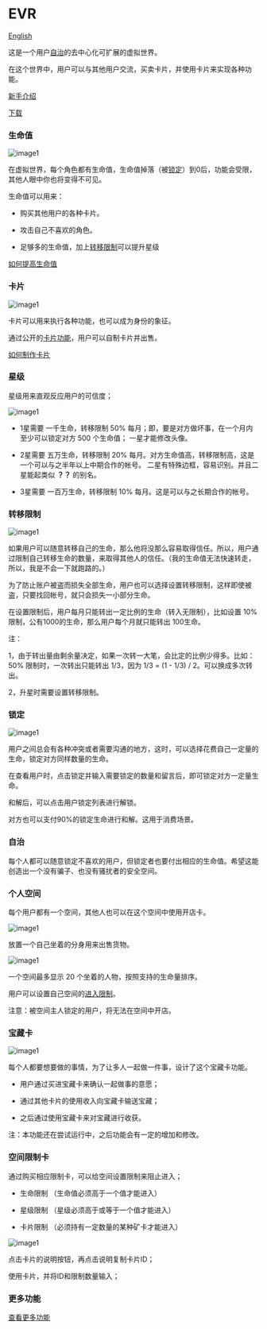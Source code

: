 # EVR

[English](README.md)

这是一个用户[自治](#自治)的去中心化可扩展的虚拟世界。

在这个世界中，用户可以与其他用户交流，买卖卡片，并使用卡片来实现各种功能。

[新手介绍](intro-cn.md)

[下载](download.md)



### 生命值

![image1](img/life1.jpg)

在虚拟世界，每个角色都有生命值，生命值掉落（被[锁定](#锁定)）到0后，功能会受限，其他人眼中你也将变得不可见。

生命值可以用来：

- 购买其他用户的各种卡片。

- 攻击自己不喜欢的角色。

- 足够多的生命值，加上[转移限制](#转移限制)可以提升星级


[如何提高生命值](how-to-life-cn.md)


### 卡片

![image1](img/card1.jpg)

卡片可以用来执行各种功能，也可以成为身份的象征。

通过公开的[卡片功能](how-to-card-cn.md#功能)，用户可以自制卡片并出售。

[如何制作卡片](how-to-card-cn.md)


### 星级

星级用来直观反应用户的可信度；

![image1](img/star1.jpg)

- 1星需要 一千生命，转移限制 50% 每月；即，要是对方做坏事，在一个月内至少可以锁定对方 500 个生命值；
一星才能修改头像。


- 2星需要 五万生命，转移限制 20% 每月。对方生命值高，转移限制高，这是一个可以与之半年以上中期合作的帐号。
二星有特殊边框，容易识别。并且二星能起类似 **？？** 的别名。


- 3星需要 一百万生命，转移限制 10% 每月。这是可以与之长期合作的帐号。


### 转移限制

![image1](img/limit1.jpg)

如果用户可以随意转移自己的生命，那么他将没那么容易取得信任。所以，用户通过限制自己转移生命的数量，来取得其他人的信任。（我的生命值无法快速转走，所以，我是不会一下就跑路的。）

为了防止账户被盗而损失全部生命，用户也可以选择设置转移限制，这样即使被盗，只要找回帐号，就只会损失一小部分生命。

在设置限制后，用户每月只能转出一定比例的生命（转入无限制），比如设置 10%限制，公有1000的生命，那么用户每个月就只能转出 100生命。

注：

1，由于转出量由剩余量决定，如果一次转一大笔，会比定的比例少得多。比如：50% 限制时，一次转出只能转出 1/3，因为 1/3 = (1 - 1/3) / 2。可以换成多次转出。

2，升星时需要设置转移限制。



### 锁定

![image1](img/lock1.jpg)

用户之间总会有各种冲突或者需要沟通的地方，这时，可以选择花费自己一定量的生命，锁定对方同样数量的生命。

在查看用户时，点击锁定并输入需要锁定的数量和留言后，即可锁定对方一定量生命。

和解后，可以点击用户锁定列表进行解锁。

对方也可以支付90%的锁定生命进行和解。这用于消费场景。


### 自治

每个人都可以随意锁定不喜欢的用户，但锁定者也要付出相应的生命值。希望这能创造出一个没有骗子、也没有骚扰者的安全空间。


### 个人空间

每个用户都有一个空间，其他人也可以在这个空间中使用开店卡。

![image1](img/space1.jpg)

放置一个自己坐着的分身用来出售货物。

![image1](img/sit1.jpg)

一个空间最多显示 20 个坐着的人物，按照支持的生命量排序。

用户可以设置自己空间的[进入限制](limit.md)。

注意：被空间主人锁定的用户，将无法在空间中开店。


### 宝藏卡

![image1](img/treasure1.jpg)

每个人都要想要做的事情，为了让多人一起做一件事，设计了这个宝藏卡功能。

- 用户通过买进宝藏卡来确认一起做事的意愿；

- 通过其他卡片的使用收入向宝藏卡输送宝藏；

- 之后通过使用宝藏卡来对宝藏进行收获。

注：本功能还在尝试运行中，之后功能会有一定的增加和修改。


### 空间限制卡

通过购买相应限制卡，可以给空间设置限制来阻止进入；

- 生命限制 （生命值必须高于一个值才能进入）

- 星级限制 （星级必须高于或等于一个值才能进入）

- 卡片限制 （必须持有一定数量的某种矿卡才能进入）

![image1](img/space_limit1.jpg)

点击卡片的说明按钮，再点击说明复制卡片ID；

使用卡片，并将ID和限制数量输入；


### 更多功能

[查看更多功能](more.md)
